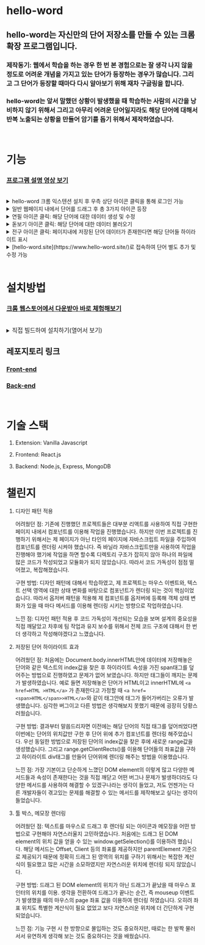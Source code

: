 # hello-word

## hello-word는 자신만의 단어 저장소를 만들 수 있는 크롬 확장 프로그램입니다.

### 제작동기: 웹에서 학습을 하는 경우 한 번 본 경험으로는 잘 생각 나지 않을 정도로 어려운 개념을 가지고 있는 단어가 등장하는 경우가 많습니다. 그리고 그 단어가 등장할 때마다 다시 알아보기 위해 재차 구글링을 합니다.

### hello-word는 앞서 말했던 상황이 발생했을 때 학습하는 사람의 시간을 낭비하지 않기 위해서 그리고 아무리 어려운 단어일지라도 해당 단어에 대해서 반복 노출되는 상황을 만들어 암기를 돕기 위해서 제작하였습니다.

<br/>

# 기능
### [프로그램 설명 영상 보기](https://youtu.be/8-cDPv0-Brs)

<br/>
<details>
<summary>hello-word 크롬 익스텐션 설치 후 우측 상단 아이콘 클릭을 통해 로그인 가능</summary>

![login](https://user-images.githubusercontent.com/101804186/212551178-d4ddf0e7-ab80-4c34-8aa4-d2eee929fe44.gif)

</details>
<details>
<summary>일반 웹페이지 내에서 단어를 드래그 후 총 3가지 아이콘 등장</summary>

![threeTools](https://user-images.githubusercontent.com/101804186/212542074-0200b68f-95bc-4660-85fa-5d78229e0456.gif)

</details>

<details>
<summary>연필 아이콘 클릭: 해당 단어에 대한 데이터 생성 및 수정</summary>

![create](https://user-images.githubusercontent.com/101804186/212536503-ba6d3d19-9052-41fa-a0e1-5eede290a4e4.gif)

</details>

<details>
<summary>돋보기 아이콘 클릭: 해당 단어에 대한 데이터 불러오기</summary>

![get](https://user-images.githubusercontent.com/101804186/212541401-8865afac-ee18-450e-9dbd-31c111b05723.gif)

</details>
<details>
<summary>전구 아이콘 클릭: 페이지내에 저장된 단어 데이터가 존재한다면 해당 단어들 하이라이트 표시</summary>

![highlight](https://user-images.githubusercontent.com/101804186/212544137-82cfed88-c53a-4e44-b98f-2beb26dfb33a.gif)


</details>

<details>
<summary>[hello-word.site](https://www.hello-word.site/)로 접속하여 단어 별도 추가 및 수정 가능</summary>

![page](https://user-images.githubusercontent.com/101804186/212543683-c99390c1-be70-4331-bd19-2065cc6f7976.gif)

</details>

<br/>



# 설치방법

### [크롬 웹스토어에서 다운받아 바로 체험해보기](https://chrome.google.com/webstore/detail/hello-word/pegeamjammjhpgdddkbbpfodepbflnfn/related?hl=ko&authuser=0)
<br/>

<details>
<summary>
<span style="font-size:110%">직접 빌드하여 설치하기(열어서 보기)</span>
</summary>

다운로드를 위해, 아래 명령어를 터미널에 입력해주세요.

2.1 클론하여 빌드하기.
`git clone https://github.com/Sharpen-Cjh/hello-word-extension.git`

```
cd hello-word
npm install
npm run build
```

hello-word 디렉토리에 소스코드가 빌드된 dist 폴더가 생성됩니다.

2.2 크롬 브라우저에서 확장프로그램 로드
크롬 브라우저를 열고 chrome://extensions/에 접속합니다.
<img width="1440" alt="스크린샷 2022-12-14 오전 8 15 04" src="https://user-images.githubusercontent.com/101804186/207465613-bbeba21e-1fb7-48d1-9641-3ddfb4bcd2c3.png">  
2.3 우측 상단에 개발자 모드를 켭니다.  
<img width="419" alt="스크린샷 2022-12-14 오전 8 16 47" src="https://user-images.githubusercontent.com/101804186/207465805-91d52384-f212-4a17-a5ab-aae9e800d791.png">.  
2.4 좌측 상단에 압축 해제된 확장 프로그램을 로드합니다 버튼을 클릭합니다.  
2.5 이전 과정에서 생성된 dist폴더를 선택하여 설치합니다.

```
"oauth2": {
    "client_id": "YOUR CLIENT ID",
  },
```

2.6 본인의 구글 클라우드 플랫폼 프로젝트 아이디와 Oauth2키를 dist폴더 안에 있는 manifest.json 파일에 입력합니다.

```
FIREBASE_API_KEY=
FIREBASE_AUTH_DOMAIN=
FIREBASE_PROJECT_ID=
FIREBASE_STORAGE_BUCKET=
FIREBASE_MESSAGING_SENDER_ID=
FIREBASE_APP_ID=
```

2.7 디렉토리 root 위치에 .env 파일을 생성하여 환경설정을 입력합니다.

### FrontEnd

1. 클론하여 빌드하기.  
   다운로드를 위해, 터미널에 아래명령어를 입력해주세요.  
   `git clone https://github.com/Sharpen-Cjh/web-memo-frontend.git`  
   `npm install`
2. 디렉토리 root 위치에 .env 파일을 생성하여 환경설정을 입력합니다.

```
REACT_APP_BACK_URL=

REACT_APP_API_KEY=
REACT_APP_AUTH_DOMAIN=
REACT_APP_PROJECT_ID=
REACT_APP_STORAGE_BUCKET=
REACT_APP_MESSAGING_SENDER_ID=
REACT_APP_APP_ID=
```

`npm start`

### Backend(Express).

1. 클론하여 빌드하기.  
   다운로드를 위해, 터미널에 아래명령어를 입력해주세요.  
   `https://github.com/Sharpen-Cjh/web-memo-backend.git`  
   `npm install`
2. 디렉토리 root 위치에 .env 파일을 생성하여 환경설정을 입력합니다.

```
MONGO_DB=

FIREBASE_SERVICE_TYPE=
FIREBASE_SERVICE_PROJECT_ID=
FIREBASE_SERVICE_PRIVATE_KEY_ID=
FIREBASE_SERVICE_PRIVATE_KEY=
FIREBASE_SERVICE_CLIENT_EMAIL=
FIREBASE_SERVICE_CLIENT_ID=
FIREBASE_SERVICE_AUTH_URI=
FIREBASE_SERVICE_TOKEN_URI=
FIREBASE_SERVICE_AUTH_PROVIDER_URL=
FIREBASE_SERVICE_CLIENT_URL=
```

</details>

## 레포지토리 링크
### [Front-end](https://github.com/CJH-hello-word/hello-word-frontend)
### [Back-end](https://github.com/CJH-hello-word/hello-word-backend)

<br/>

# 기술 스택

1. Extension: Vanilla Javascript

2. Frontend: React.js

3. Backend: Node.js, Express, MongoDB

# 챌린지

1. 디자인 패턴 적용

   어려웠던 점: 기존에 진행했던 프로젝트들은 대부분 리액트를 사용하여 직접 구현한 페이지 내에서 컴포넌트를 이용해 작업을 진행했습니다. 하지만 이번 프로젝트를 진행하기 위해서는 제 페이지가 아닌 타인의 페이지에 자바스크립트 파일을 주입하여 컴포넌트를 렌더링 시켜야 했습니다. 즉 바닐라 자바스크립트만을 사용하여 작업을 진행해야 했기에 작업을 하면 할수록 디렉토리 구조가 잡히지 않아 하나의 파일에 많은 코드가 작성되었고 모듈화가 되지 않았습니다. 따라서 코드 가독성이 점점 떨어졌고, 복잡해졌습니다.

   구현 방법: 디자인 패턴에 대해서 학습하였고, 제 프로젝트는 마우스 이벤트와, 텍스트 선택 영역에 대한 상태 변화를 바탕으로 컴포넌트가 렌더링 되는 것이 핵심이었습니다. 따라서 옵저버 패턴을 적용해 제 컴포넌트를 옵저버에 등록해 객체 상태 변화가 있을 때 마다 메서드를 이용해 렌더링 시키는 방향으로 작업하였습니다.

   느낀 점: 디자인 패턴 적용 후 코드 가독성이 개선되는 모습을 보며 설계의 중요성을 직접 깨달았고 차후에 팀 작업과 유지 보수를 위해서 전체 코드 구조에 대해서 한 번 더 생각하고 작성해야겠다고 느꼈습니다.

2) 저장된 단어 하이라이트 효과

   어려웠던 점: 처음에는 Document.body.innerHTML안에 데이터에 저장해놓은 단어와 같은 텍스트의 index값을 찾은 후 하이라이트 속성을 가진 span태그를 덮어주는 방법으로 진행하였고 문제가 없어 보였습니다. 하지만 태그들이 깨지는 문제가 발생하였습니다. 예로 들면 저장해놓은 단어가 HTML이고 innerHTML에
   `<a href=HTML >HTML</a>` 가 존재한다고 가정할 때 `<a href=<span>HTML</span>>HTML</a>`와 같이 태그안에 태그가 들어가버리는 오류가 발생했습니다. 심각한 버그이고 다른 방법은 생각해보지 못했기 때문에 굉장히 당황스러웠습니다.

   구현 방법: 결과부터 말씀드리자면 이전에는 해당 단어의 직접 태그를 덮어씌었다면 이번에는 단어의 위치값만 구한 후 단어 위에 추가 컴포넌트를 렌더링 해주었습니다. 우선 동일한 방법으로 저장된 단어의 index값을 찾은 후에 새로운 range값을 생성했습니다. 그리고 range.getClientRects()를 이용해 단어들의 좌표값을 구하고 하이라이트 div태그를 만들어 단어위에 렌더링 해주는 방법을 이용했습니다.

   느낀 점: 가장 기본이고 단순하게 느꼈던 DOM element의 이렇게 많고 다양한 메서드들과 속성이 존재한다는 것을 직접 깨닫고 어떤 버그나 문제가 발생하더라도 다양한 메서드를 사용하여 해결할 수 있겠구나라는 생각이 들었고, 저도 언젠가는 다른 개발자들이 겪고있는 문제를 해결할 수 있는 메서드를 제작해보고 싶다는 생각이 들었습니다.

3) 툴 박스, 메모장 렌더링

   어려웠던 점: 텍스트를 마우스로 드래그 후 렌더링 되는 아이콘과 메모장을 어떤 방법으로 구현해야 자연스러울지 고민하였습니다. 처음에는 드래그 된 DOM element의 위치 값을 얻을 수 있는 window.getSelection()를 이용하려 했습니다. 해당 메서드는 Offset, Client 등의 좌표를 제공하지만 parentElement 기준으로 제공되기 때문에 정확히 드래그 된 영역의 위치를 구하기 위해서는 복잡한 계산식이 필요했고 많은 시간을 소모하였지만 자연스러운 위치에 렌더링 되지 않았습니다.

   구현 방법: 드래그 된 DOM element의 위치가 아닌 드래그가 끝났을 때 마우스 포인터의 위치를 이용.
   생각을 전환하여 드래그가 끝나는 순간, 즉 mouseup 이벤트가 발생했을 때의 마우스의 page 좌표 값을 이용하여 렌더링 하였습니다. 오히려 좌표 위치도 특별한 계산식이 필요 없었고 보다 자연스러운 위치에 더 간단하게 구현되었습니다.

   느낀 점: 기능 구현 시 한 방향으로 몰입하는 것도 중요하지만, 때로는 한 발짝 물러서서 유연하게 생각해 보는 것도 중요하다는 것을 배웠습니다.
